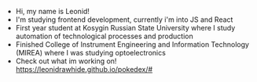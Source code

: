 - Hi, my name is Leonid!
- I'm studying frontend development, currently i'm into JS and React
- First year student at Kosygin Russian State University where I study automation of technological processes and production
- Finished College of Instrument Engineering and Information Technology (MIREA) where I was studying optoelectronics 
- Check out what im working on! https://leonidrawhide.github.io/pokedex/#
<!---
leonidrawhide/leonidrawhide is a ✨ special ✨ repository because its `README.md` (this file) appears on your GitHub profile.
You can click the Preview link to take a look at your changes.
--->
